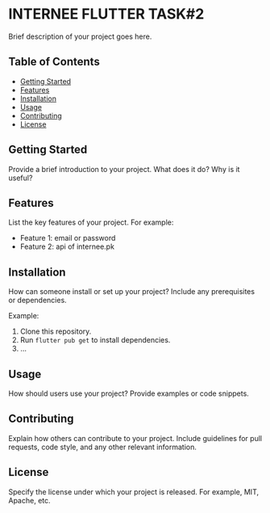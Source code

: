 

# INTERNEE FLUTTER TASK#2

Brief description of your project goes here.

## Table of Contents

- [Getting Started](#getting-started)
- [Features](#features)
- [Installation](#installation)
- [Usage](#usage)
- [Contributing](#contributing)
- [License](#license)

## Getting Started

Provide a brief introduction to your project. What does it do? Why is it useful?

## Features

List the key features of your project. For example:
- Feature 1: email or password
- Feature 2: api of internee.pk

## Installation

How can someone install or set up your project? Include any prerequisites or dependencies.

Example:
1. Clone this repository.
2. Run `flutter pub get` to install dependencies.
3. ...

## Usage

How should users use your project? Provide examples or code snippets.



## Contributing

Explain how others can contribute to your project. Include guidelines for pull requests, code style, and any other relevant information.

## License

Specify the license under which your project is released. For example, MIT, Apache, etc.
